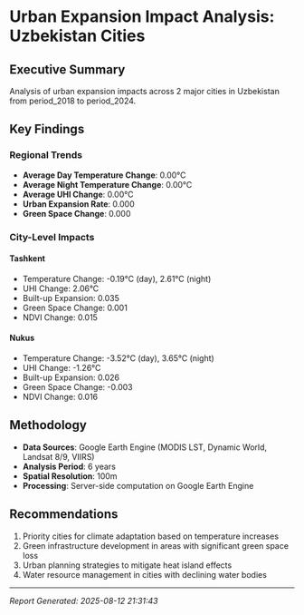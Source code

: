 
# Urban Expansion Impact Analysis: Uzbekistan Cities

## Executive Summary

Analysis of urban expansion impacts across 2 major cities in Uzbekistan from period_2018 to period_2024.

## Key Findings

### Regional Trends
- **Average Day Temperature Change**: 0.00°C
- **Average Night Temperature Change**: 0.00°C
- **Average UHI Change**: 0.00°C
- **Urban Expansion Rate**: 0.000
- **Green Space Change**: 0.000

### City-Level Impacts


#### Tashkent
- Temperature Change: -0.19°C (day), 2.61°C (night)
- UHI Change: 2.06°C
- Built-up Expansion: 0.035
- Green Space Change: 0.001
- NDVI Change: 0.015

#### Nukus
- Temperature Change: -3.52°C (day), 3.65°C (night)
- UHI Change: -1.26°C
- Built-up Expansion: 0.026
- Green Space Change: -0.003
- NDVI Change: 0.016


## Methodology

- **Data Sources**: Google Earth Engine (MODIS LST, Dynamic World, Landsat 8/9, VIIRS)
- **Analysis Period**: 6 years
- **Spatial Resolution**: 100m
- **Processing**: Server-side computation on Google Earth Engine

## Recommendations

1. Priority cities for climate adaptation based on temperature increases
2. Green infrastructure development in areas with significant green space loss
3. Urban planning strategies to mitigate heat island effects
4. Water resource management in cities with declining water bodies

---

*Report Generated: 2025-08-12 21:31:43*
